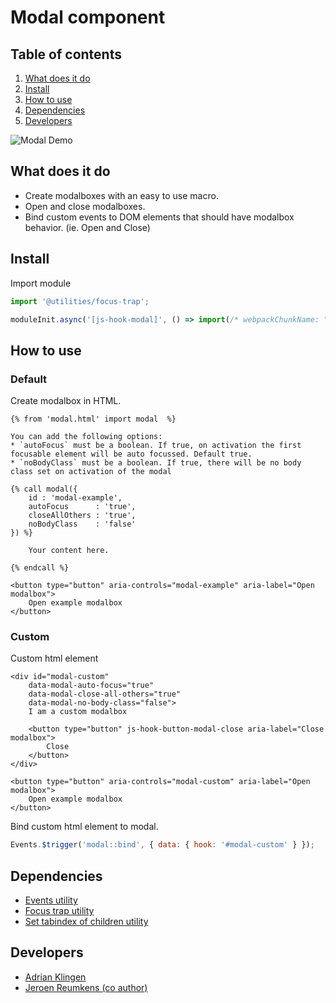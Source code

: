 
# Modal component

## Table of contents
1. [What does it do](#markdown-header-what-does-it-do)
2. [Install](#markdown-header-install)
3. [How to use](#markdown-header-how-to-use)
4. [Dependencies](#markdown-header-dependencies)
5. [Developers](#markdown-header-developers)

![Modal Demo](https://media.giphy.com/media/3BMtWjq6gBFu8iHqsS/giphy.gif)

## What does it do
* Create modalboxes with an easy to use macro.
* Open and close modalboxes.
* Bind custom events to DOM elements that should have modalbox behavior. (ie. Open and Close)

## Install
Import module
```javascript
import '@utilities/focus-trap';

moduleInit.async('[js-hook-modal]', () => import(/* webpackChunkName: "Modal" */'@components/modal'));
```

## How to use

### Default

Create modalbox in HTML.
```htmlmixed
{% from 'modal.html' import modal  %}

You can add the following options:
* `autoFocus` must be a boolean. If true, on activation the first focusable element will be auto focussed. Default true.
* `noBodyClass` must be a boolean. If true, there will be no body class set on activation of the modal

{% call modal({
    id : 'modal-example',
    autoFocus      : 'true',
    closeAllOthers : 'true',
    noBodyClass    : 'false'
}) %}

    Your content here.

{% endcall %}

<button type="button" aria-controls="modal-example" aria-label="Open modalbox">
    Open example modalbox
</button>

```

### Custom

Custom html element
```htmlmixed
<div id="modal-custom"
    data-modal-auto-focus="true"
    data-modal-close-all-others="true"
    data-modal-no-body-class="false">
    I am a custom modalbox

    <button type="button" js-hook-button-modal-close aria-label="Close modalbox">
        Close
    </button>
</div>

<button type="button" aria-controls="modal-custom" aria-label="Open modalbox">
    Open example modalbox
</button>

```

Bind custom html element to modal.
```javascript
Events.$trigger('modal::bind', { data: { hook: '#modal-custom' } });
```

## Dependencies
* [Events utility](/utilities/events/)
* [Focus trap utility](/utilities/focus-trap/)
* [Set tabindex of children utility](/utilities/set-tabindex-of-children)

## Developers
* [Adrian Klingen](mailto:adrian.klingen@deptagency.com)
* [Jeroen Reumkens (co author)](mailto:jeroen.reumkens@tamtam.nl)
